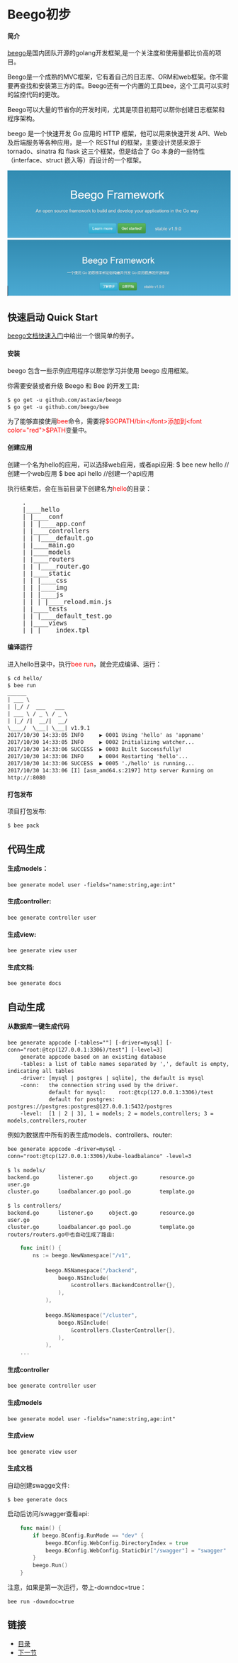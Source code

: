 # Beego初步

#### 简介
[beego](https://beego.me/)是国内团队开源的golang开发框架,是一个关注度和使用量都比价高的项目。

Beego是一个成熟的MVC框架，它有着自己的日志库、ORM和web框架。你不需要再查找和安装第三方的库。Beego还有一个内置的工具bee，这个工具可以实时的监控代码的更改。

Beego可以大量的节省你的开发时间，尤其是项目初期可以帮你创建日志框架和程序架构。

beego 是一个快速开发 Go 应用的 HTTP 框架，他可以用来快速开发 API、Web 及后端服务等各种应用，是一个 RESTful 的框架，主要设计灵感来源于 tornado、sinatra 和 flask 这三个框架，但是结合了 Go 本身的一些特性（interface、struct 嵌入等）而设计的一个框架。

![beego](./Golang-Framework-Beego.png)
![beego](./Golang-Framework-Beego-zh.png)

## 快速启动 Quick Start

[beego文档快速入门](https://beego.me/quickstart)中给出一个很简单的例子。

#### 安装

beego 包含一些示例应用程序以帮您学习并使用 beego 应用框架。

你需要安装或者升级 Beego 和 Bee 的开发工具:

	$ go get -u github.com/astaxie/beego
	$ go get -u github.com/beego/bee

为了能够直接使用<font color="red">bee</font>命令，需要将<font color="red">$GOPATH/bin</font>添加到<font color="red">$PATH</font>变量中。

#### 创建应用
创建一个名为hello的应用，可以选择web应用，或者api应用:
	$ bee new hello     //创建一个web应用
	$ bee api hello     //创建一个api应用

执行结束后，会在当前目录下创建名为<font color="red">hello</font>的目录：
<pre>
	.
	|____hello
	| |____conf
	| | |____app.conf
	| |____controllers
	| | |____default.go
	| |____main.go
	| |____models
	| |____routers
	| | |____router.go
	| |____static
	| | |____css
	| | |____img
	| | |____js
	| | | |____reload.min.js
	| |____tests
	| | |____default_test.go
	| |____views
	| | |____index.tpl
</pre>

#### 编译运行
进入hello目录中，执行<font color="red">bee run</font>，就会完成编译、运行：

	$ cd hello/
	$ bee run
	______
	| ___ \
	| |_/ /  ___   ___
	| ___ \ / _ \ / _ \
	| |_/ /|  __/|  __/
	\____/  \___| \___| v1.9.1
	2017/10/30 14:33:05 INFO     ▶ 0001 Using 'hello' as 'appname'
	2017/10/30 14:33:05 INFO     ▶ 0002 Initializing watcher...
	2017/10/30 14:33:06 SUCCESS  ▶ 0003 Built Successfully!
	2017/10/30 14:33:06 INFO     ▶ 0004 Restarting 'hello'...
	2017/10/30 14:33:06 SUCCESS  ▶ 0005 './hello' is running...
	2017/10/30 14:33:06 [I] [asm_amd64.s:2197] http server Running on http://:8080



#### 打包发布
项目打包发布:

	$ bee pack

## 代码生成
#### 生成models：

	bee generate model user -fields="name:string,age:int"
#### 生成controller:

	bee generate controller user
#### 生成view:

	bee generate view user
#### 生成文档:

	bee generate docs





## 自动生成
#### 从数据库一键生成代码
	bee generate appcode [-tables=""] [-driver=mysql] [-conn="root:@tcp(127.0.0.1:3306)/test"] [-level=3]
	    generate appcode based on an existing database
	    -tables: a list of table names separated by ',', default is empty, indicating all tables
	    -driver: [mysql | postgres | sqlite], the default is mysql
	    -conn:   the connection string used by the driver.
	             default for mysql:    root:@tcp(127.0.0.1:3306)/test
	             default for postgres: postgres://postgres:postgres@127.0.0.1:5432/postgres
	    -level:  [1 | 2 | 3], 1 = models; 2 = models,controllers; 3 = models,controllers,router
例如为数据库中所有的表生成models、controllers、router:

	bee generate appcode -driver=mysql -conn="root:@tcp(127.0.0.1:3306)/kube-loadbalance" -level=3
	
	$ ls models/
	backend.go      listener.go     object.go       resource.go     user.go
	cluster.go      loadbalancer.go pool.go         template.go
	
	$ ls controllers/
	backend.go      listener.go     object.go       resource.go     user.go
	cluster.go      loadbalancer.go pool.go         template.go
	routers/routers.go中也自动生成了路由:
```go
	func init() {
	    ns := beego.NewNamespace("/v1",
	
	        beego.NSNamespace("/backend",
	            beego.NSInclude(
	                &controllers.BackendController{},
	            ),
	        ),
	
	        beego.NSNamespace("/cluster",
	            beego.NSInclude(
	                &controllers.ClusterController{},
	            ),
	        ),
	...
```
#### 生成controller
	bee generate controller user
#### 生成models
	bee generate model user -fields="name:string,age:int"
#### 生成view
	bee generate view user
#### 生成文档
自动创建swagge文件:

	$ bee generate docs
启动后访问/swagger查看api:
```go
	func main() {
		if beego.BConfig.RunMode == "dev" {
			beego.BConfig.WebConfig.DirectoryIndex = true
			beego.BConfig.WebConfig.StaticDir["/swagger"] = "swagger"
		}
		beego.Run()
	}
```
注意，如果是第一次运行，带上-downdoc=true：

	bee run -downdoc=true

## 链接
- [目录](https://github.com/sunnygocms/gobook/blob/master/menu.md)
- [下一节](./01.2.md)<br />